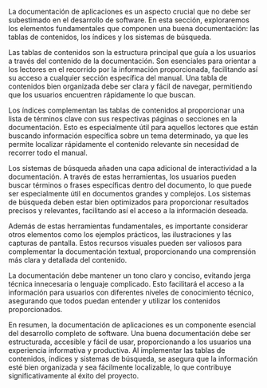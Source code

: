 La documentación de aplicaciones es un aspecto crucial que no debe ser subestimado en el desarrollo de software. En esta sección, exploraremos los elementos fundamentales que componen una buena documentación: las tablas de contenidos, los índices y los sistemas de búsqueda.

Las tablas de contenidos son la estructura principal que guía a los usuarios a través del contenido de la documentación. Son esenciales para orientar a los lectores en el recorrido por la información proporcionada, facilitando así su acceso a cualquier sección específica del manual. Una tabla de contenidos bien organizada debe ser clara y fácil de navegar, permitiendo que los usuarios encuentren rápidamente lo que buscan.

Los índices complementan las tablas de contenidos al proporcionar una lista de términos clave con sus respectivas páginas o secciones en la documentación. Esto es especialmente útil para aquellos lectores que están buscando información específica sobre un tema determinado, ya que les permite localizar rápidamente el contenido relevante sin necesidad de recorrer todo el manual.

Los sistemas de búsqueda añaden una capa adicional de interactividad a la documentación. A través de estas herramientas, los usuarios pueden buscar términos o frases específicas dentro del documento, lo que puede ser especialmente útil en documentos grandes y complejos. Los sistemas de búsqueda deben estar bien optimizados para proporcionar resultados precisos y relevantes, facilitando así el acceso a la información deseada.

Además de estas herramientas fundamentales, es importante considerar otros elementos como los ejemplos prácticos, las ilustraciones y las capturas de pantalla. Estos recursos visuales pueden ser valiosos para complementar la documentación textual, proporcionando una comprensión más clara y detallada del contenido.

La documentación debe mantener un tono claro y conciso, evitando jerga técnica innecesaria o lenguaje complicado. Esto facilitará el acceso a la información para usuarios con diferentes niveles de conocimiento técnico, asegurando que todos puedan entender y utilizar los contenidos proporcionados.

En resumen, la documentación de aplicaciones es un componente esencial del desarrollo completo de software. Una buena documentación debe ser estructurada, accesible y fácil de usar, proporcionando a los usuarios una experiencia informativa y productiva. Al implementar las tablas de contenidos, índices y sistemas de búsqueda, se asegura que la información esté bien organizada y sea fácilmente localizable, lo que contribuye significativamente al éxito del proyecto.
